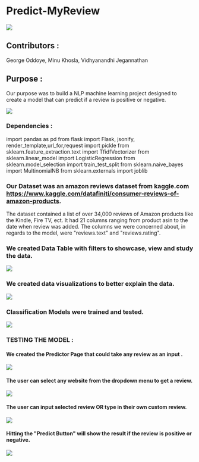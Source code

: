 # Predict-MyReview
<img src="static/images/page1.png">

## Contributors :
George Oddoye, Minu Khosla, Vidhyanandhi Jegannathan

## Purpose :
Our purpose was to build a NLP machine learning project designed to create a model that can predict if a review is positive or negative.

<img src="static/images/purpose.png">

### Dependencies :

import pandas as pd
from flask import Flask, jsonify, render_template,url_for,request
import pickle
from sklearn.feature_extraction.text import TfidfVectorizer
from sklearn.linear_model import LogisticRegression
from sklearn.model_selection import train_test_split
from sklearn.naive_bayes import MultinomialNB
from sklearn.externals import joblib

### Our Dataset was an amazon reviews dataset from kaggle.com https://www.kaggle.com/datafiniti/consumer-reviews-of-amazon-products. 
The dataset contained a list of over 34,000 reviews of Amazon products like the Kindle, Fire TV, ect. It had 21 columns ranging from product asin to the date when review was added. The columns we were concerned about, in regards to the model, were "reviews.text" and "reviews.rating".

###  We created Data Table with filters to showcase, view and study the data.
<img src ="static/images/datatable.png">
           
### We created data visualizations to better explain the data.

<img src ="static/images/datavisu.png">

### Classification Models were trained and tested.
<img src ="static/images/accuracyscores.png">

### TESTING THE MODEL :
#### We created the Predictor Page that could take any review as an input .
<img src ="static/images/test1.png">

#### The user can select any website from the dropdown menu to get a review.
<img src ="static/images/test2.png">

#### The user can input selected review OR type in their own custom review.
<img src ="static/images/test3.png">

#### Hitting the "Predict Button" will show the result if the review is positive or negative.
<img src ="static/images/test4.png">



 
 
